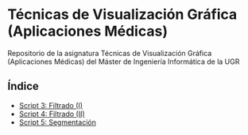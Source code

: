 # Técnicas de Visualización Gráfica (Aplicaciones Médicas)

Repositorio de la asignatura Técnicas de Visualización Gráfica (Aplicaciones Médicas) del Máster de Ingeniería Informática de la UGR

## Índice

* [Script 3: Filtrado (I)](script3)
* [Script 4: Filtrado (II)](script4)
* [Script 5: Segmentación](script5)
